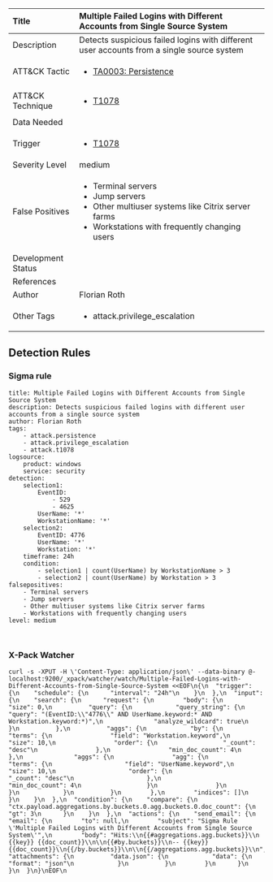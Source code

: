 | Title                | Multiple Failed Logins with Different Accounts from Single Source System                                                                                                                                                 |
|:---------------------|:------------------------------------------------------------------------------------------------------------------------------------------------------------|
| Description          | Detects suspicious failed logins with different user accounts from a single source system                                                                                                                                           |
| ATT&amp;CK Tactic    | <ul><li>[TA0003: Persistence](https://attack.mitre.org/tactics/TA0003)</li></ul>  |
| ATT&amp;CK Technique | <ul><li>[T1078](https://attack.mitre.org/tactics/T1078)</li></ul>                             |
| Data Needed          | <ul></ul>                                                         |
| Trigger              | <ul><li>[T1078](../Triggers/T1078.md)</li></ul>  |
| Severity Level       | medium                                                                                                                                                 |
| False Positives      | <ul><li>Terminal servers</li><li>Jump servers</li><li>Other multiuser systems like Citrix server farms</li><li>Workstations with frequently changing users</li></ul>                                                                  |
| Development Status   |                                                                                                                                                 |
| References           | <ul></ul>                                                          |
| Author               | Florian Roth                                                                                                                                                |
| Other Tags           | <ul><li>attack.privilege_escalation</li></ul> | 

## Detection Rules

### Sigma rule

```
title: Multiple Failed Logins with Different Accounts from Single Source System
description: Detects suspicious failed logins with different user accounts from a single source system 
author: Florian Roth
tags:
    - attack.persistence
    - attack.privilege_escalation
    - attack.t1078
logsource:
    product: windows
    service: security
detection:
    selection1:
        EventID:
            - 529
            - 4625
        UserName: '*'
        WorkstationName: '*'
    selection2:
        EventID: 4776
        UserName: '*'
        Workstation: '*'
    timeframe: 24h 
    condition:
        - selection1 | count(UserName) by WorkstationName > 3
        - selection2 | count(UserName) by Workstation > 3
falsepositives:
    - Terminal servers
    - Jump servers
    - Other multiuser systems like Citrix server farms
    - Workstations with frequently changing users 
level: medium



```








### X-Pack Watcher

```
curl -s -XPUT -H \'Content-Type: application/json\' --data-binary @- localhost:9200/_xpack/watcher/watch/Multiple-Failed-Logins-with-Different-Accounts-from-Single-Source-System <<EOF\n{\n  "trigger": {\n    "schedule": {\n      "interval": "24h"\n    }\n  },\n  "input": {\n    "search": {\n      "request": {\n        "body": {\n          "size": 0,\n          "query": {\n            "query_string": {\n              "query": "(EventID:\\"4776\\" AND UserName.keyword:* AND Workstation.keyword:*)",\n              "analyze_wildcard": true\n            }\n          },\n          "aggs": {\n            "by": {\n              "terms": {\n                "field": "Workstation.keyword",\n                "size": 10,\n                "order": {\n                  "_count": "desc"\n                },\n                "min_doc_count": 4\n              },\n              "aggs": {\n                "agg": {\n                  "terms": {\n                    "field": "UserName.keyword",\n                    "size": 10,\n                    "order": {\n                      "_count": "desc"\n                    },\n                    "min_doc_count": 4\n                  }\n                }\n              }\n            }\n          }\n        },\n        "indices": []\n      }\n    }\n  },\n  "condition": {\n    "compare": {\n      "ctx.payload.aggregations.by.buckets.0.agg.buckets.0.doc_count": {\n        "gt": 3\n      }\n    }\n  },\n  "actions": {\n    "send_email": {\n      "email": {\n        "to": null,\n        "subject": "Sigma Rule \'Multiple Failed Logins with Different Accounts from Single Source System\'",\n        "body": "Hits:\\n{{#aggregations.agg.buckets}}\\n {{key}} {{doc_count}}\\n\\n{{#by.buckets}}\\n-- {{key}} {{doc_count}}\\n{{/by.buckets}}\\n\\n{{/aggregations.agg.buckets}}\\n",\n        "attachments": {\n          "data.json": {\n            "data": {\n              "format": "json"\n            }\n          }\n        }\n      }\n    }\n  }\n}\nEOF\n
```





